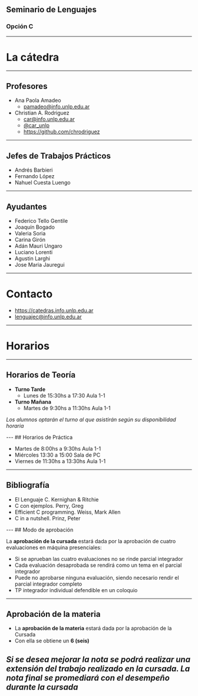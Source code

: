 ## Seminario de Lenguajes
### Opción C
***
# La cátedra
---
## Profesores

* Ana Paola Amadeo
  * <pamadeo@info.unlp.edu.ar>
* Christian A. Rodriguez
  * <car@info.unlp.edu.ar>
  * [@car_unlp](https://twitter.com/car_unlp)
  * https://github.com/chrodriguez
---
## Jefes de Trabajos Prácticos

* Andrés Barbieri
* Fernando López
* Nahuel Cuesta Luengo

---
## Ayudantes
* Federico Tello Gentile
* Joaquín Bogado
* Valeria Soria
* Carina Girón
* Adán Mauri Ungaro
* Luciano Lorenti
* Agustin Larghi
* Jose Maria Jauregui
***
# Contacto

* https://catedras.info.unlp.edu.ar
* <lenguajec@info.unlp.edu.ar>
***
# Horarios
---
## Horarios de Teoría

* **Turno Tarde**
  * Lunes de 15:30hs a 17:30 Aula 1-1
* **Turno Mañana**
  * Martes de 9:30hs a 11:30hs Aula 1-1

<p class="fragment">
<em>  Los alumnos optarán el turno al que asistirán según su disponibilidad horaria </em>
</p>
---
## Horarios de Práctica

* Martes de 8:00hs a 9:30hs Aula 1-1
* Miércoles 13:30 a 15:00 Sala de PC
* Viernes de 11:30hs a 13:30hs Aula 1-1
***
## Bibliografía

* El Lenguaje C. Kernighan & Ritchie
* C con ejemplos. Perry, Greg
* Efficient C programming. Weiss, Mark Allen
* C in a nutshell. Prinz, Peter
<p class="fragment">
<http://catalogo.info.unlp.edu.ar>
</p>
---
## Modo de aprobación
<p class="fragment" style="text-align: left;" >
La <strong>aprobación de la cursada</strong> estará dada por la aprobación de cuatro evaluaciones
en máquina presenciales:
</p>
<ul>
<li class="fragment">Si se aprueban las cuatro evaluaciones no se rinde parcial integrador</li>
<li class="fragment">Cada evaluación desaprobada se rendirá como un tema en el parcial
integrador</li>
<li class="fragment">Puede no aprobarse ninguna evaluación, siendo necesario rendir el parcial
integrador completo</li>
<li class="fragment">TP integrador individual defendible en un coloquio</li>
</ul>

---
## Aprobación de la materia

* La **aprobación de la materia** estará dada por la aprobación de la Cursada
* Con ella se obtiene un **6 (seis)**

*Si se desea mejorar la nota se podrá realizar una extensión del trabajo 
realizado en la cursada. La nota final se promediará con
el desempeño durante la cursada*
---
